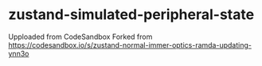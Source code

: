 # zustand-simulated-peripheral-state
Upploaded from CodeSandbox
Forked from https://codesandbox.io/s/zustand-normal-immer-optics-ramda-updating-ynn3o
